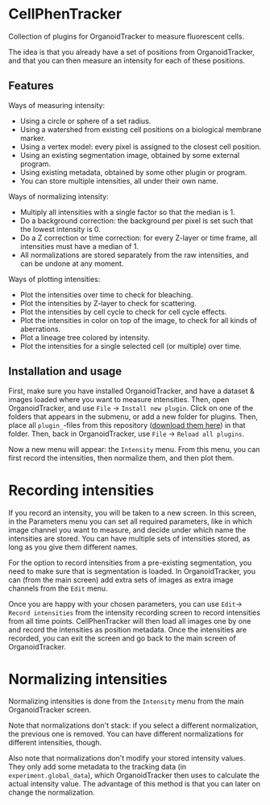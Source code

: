 # CellPhenTracker

Collection of plugins for OrganoidTracker to measure fluorescent cells.

The idea is that you already have a set of positions from OrganoidTracker, and that you can then measure an intensity for each of these positions.

## Features

Ways of measuring intensity:

* Using a circle or sphere of a set radius.
* Using a watershed from existing cell positions on a biological membrane marker.
* Using a vertex model: every pixel is assigned to the closest cell position.
* Using an existing segmentation image, obtained by some external program.
* Using existing metadata, obtained by some other plugin or program.
* You can store multiple intensities, all under their own name.

Ways of normalizing intensity:

* Multiply all intensities with a single factor so that the median is 1.
* Do a background correction: the background per pixel is set such that the lowest intensity is 0.
* Do a Z correction or time correction: for every Z-layer or time frame, all intensities must have a median of 1.
* All normalizations are stored separately from the raw intensities, and can be undone at any moment.

Ways of plotting intensities:

* Plot the intensities over time to check for bleaching.
* Plot the intensities by Z-layer to check for scattering.
* Plot the intensities by cell cycle to check for cell cycle effects.
* Plot the intensities in color on top of the image, to check for all kinds of aberrations.
* Plot a lineage tree colored by intensity.
* Plot the intensities for a single selected cell (or multiple) over time.

## Installation and usage

First, make sure you have installed OrganoidTracker, and have a dataset & images loaded where you want to measure intensities. Then, open OrganoidTracker, and use `File` -> `Install new plugin`. Click on one of the folders that appears in the submenu, or add a new folder for plugins. Then, place all `plugin_`-files from this repository ([download them here](https://github.com/RodriguezColmanLab/CellPhenTracker/archive/refs/heads/main.zip)) in that folder. Then, back in OrganoidTracker, use `File` -> `Reload all plugins`.

Now a new menu will appear: the `Intensity` menu. From this menu, you can first record the intensities, then normalize them, and then plot them.

# Recording intensities
If you record an intensity, you will be taken to a new screen. In this screen, in the Parameters menu you can set all required parameters, like in which image channel you want to measure, and decide under which name the intensities are stored. You can have multiple sets of intensities stored, as long as you give them different names.

For the option to record intensities from a pre-existing segmentation, you need to make sure that is segmentation is loaded. In OrganoidTracker, you can (from the main screen) add extra sets of images as extra image channels from the `Edit` menu.

Once you are happy with your chosen parameters, you can use `Edit`-> `Record intensities` from the intensity recording screen to record intensities from all time points. CellPhenTracker will then load all images one by one and record the intensities as position metadata. Once the intensities are recorded, you can exit the screen and go back to the main screen of OrganoidTracker.

# Normalizing intensities
Normalizing intensities is done from the `Intensity` menu from the main OrganoidTracker screen.

Note that normalizations don't stack: if you select a different normalization, the previous one is removed. You can have different normalizations for different intensities, though.

Also note that normalizations don't modify your stored intensity values. They only add some metadata to the tracking data (in `experiment.global_data`), which OrganoidTracker then uses to calculate the actual intensity value. The advantage of this method is that you can later on change the normalization.

